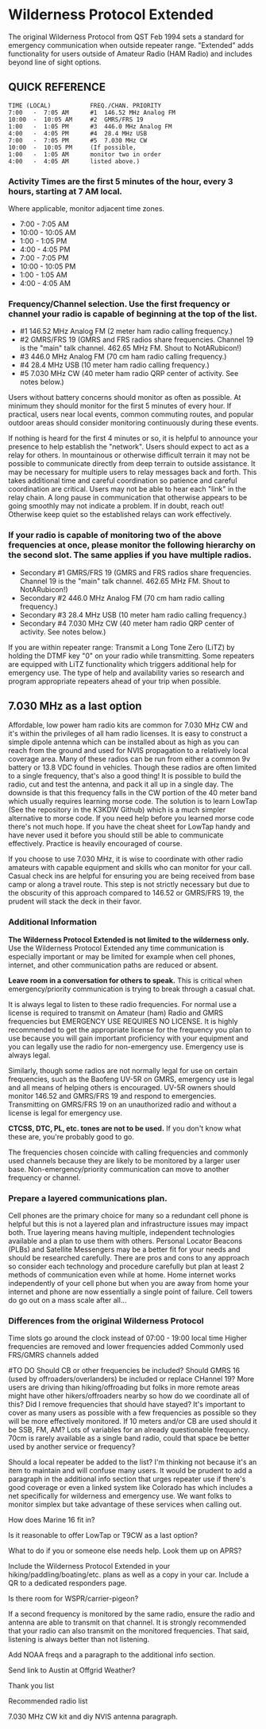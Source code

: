 # Wilderness Protocol Extended
The original Wilderness Protocol from QST Feb 1994 sets a standard for emergency communication when outside repeater range. "Extended" adds functionality for users outside of Amateur Radio (HAM Radio) and includes beyond line of sight options.

## QUICK REFERENCE

    TIME (LOCAL)           FREQ./CHAN. PRIORITY
    7:00   -  7:05 AM      #1  146.52 MHz Analog FM
    10:00  -  10:05 AM     #2  GMRS/FRS 19
    1:00   -  1:05 PM      #3  446.0 MHz Analog FM
    4:00   -  4:05 PM      #4  28.4 MHz USB
    7:00   -  7:05 PM      #5  7.030 MHz CW
    10:00  -  10:05 PM     (If possible,
    1:00   -  1:05 AM      monitor two in order
    4:00   -  4:05 AM      listed above.)
    

### Activity Times are the first 5 minutes of the hour, every 3 hours, starting at 7 AM local.
Where applicable, monitor adjacent time zones.

-  7:00   -  7:05 AM
-  10:00  -  10:05 AM
-  1:00   -  1:05 PM
-  4:00   -  4:05 PM
-  7:00   -  7:05 PM
-  10:00  -  10:05 PM
-  1:00   -  1:05 AM
-  4:00   -  4:05 AM

### Frequency/Channel selection. Use the first frequency or channel your radio is capable of beginning at the top of the list.
-  #1  146.52 MHz Analog FM  (2 meter ham radio calling frequency.)
-  #2  GMRS/FRS 19           (GMRS and FRS radios share frequencies. Channel 19 is the "main" talk channel. 462.65 MHz FM. Shout to NotARubicon!)
-  #3  446.0 MHz Analog FM   (70 cm ham radio calling frequency.)
-  #4  28.4 MHz USB          (10 meter ham radio calling frequency.)
-  #5  7.030 MHz CW          (40 meter ham radio QRP center of activity. See notes below.)

Users without battery concerns should monitor as often as possible. At minimum they should monitor for the first 5 minutes of every hour. If practical, users near local events, common commuting routes, and popular outdoor areas should consider monitoring continuously during these events.

If nothing is heard for the first 4 minutes or so, it is helpful to announce your presence to help establish the "network".
Users should expect to act as a relay for others. In mountainous or otherwise difficult terrain it may not be possible to communicate directly from deep terrain to outside assistance. It may be necessary for multiple users to relay messages back and forth. This takes additional time and careful coordination so patience and careful coordination are critical. Users may not be able to hear each "link" in the relay chain. A long pause in communication that otherwise appears to be going smoothly may not indicate a problem. If in doubt, reach out! Otherwise keep quiet so the established relays can work effectively.

### If your radio is capable of monitoring two of the above frequencies at once, please monitor the following hierarchy on the second slot. The same applies if you have multiple radios.
-  Secondary #1  GMRS/FRS 19           (GMRS and FRS radios share frequencies. Channel 19 is the "main" talk channel. 462.65 MHz FM. Shout to NotARubicon!)
-  Secondary #2  446.0 MHz Analog FM   (70 cm ham radio calling frequency.)
-  Secondary #3  28.4 MHz USB          (10 meter ham radio calling frequency.)
-  Secondary #4  7.030 MHz CW          (40 meter ham radio QRP center of activity. See notes below.)

If you are within repeater range: Transmit a Long Tone Zero (LiTZ) by holding the DTMF key "0" on your radio while transmitting. Some repeaters are equipped with LiTZ functionality which triggers additional help for emergency use. The type of help and availability varies so research and program appropriate repeaters ahead of your trip when possible.

## 7.030 MHz as a last option
Affordable, low power ham radio kits are common for 7.030 MHz CW and it's within the privileges of all ham radio licenses. It is easy to construct a simple dipole antenna which can be installed about as high as you can reach from the ground and used for NVIS propagation to a relatively local coverage area. Many of these radios can be run from either a common 9v battery or 13.8 VDC found in vehicles. Though these radios are often limited to a single frequency, that's also a good thing! It is possible to build the radio, cut and test the antenna, and pack it all up in a single day. The downside is that this frequency falls in the CW portion of the 40 meter band which usually requires learning morse code. The solution is to learn LowTap (See the repository in the K3KDW Github) which is a much simpler alternative to morse code. If you need help before you learned morse code there's not much hope. If you have the cheat sheet for LowTap handy and have never used it before you should still be able to communicate effectively. Practice is heavily encouraged of course.

If you choose to use 7.030 MHz, it is wise to coordinate with other radio amateurs with capable equipment and skills who can monitor for your call. Casual check ins are helpful for ensuring you are being received from base camp or along a travel route. This step is not strictly necessary but due to the obscurity of this approach compared to 146.52 or GMRS/FRS 19, the prudent will stack the deck in their favor.

### Additional Information
**The Wilderness Protocol Extended is not limited to the wilderness only.** Use the Wilderness Protocol Extended any time communication is especially important or may be limited for example when cell phones, internet, and other communication paths are reduced or absent.

**Leave room in a conversation for others to speak.** This is critical when emergency/priority communication is trying to break through a casual chat.

It is always legal to listen to these radio frequencies. For normal use a license is required to transmit on Amateur (ham) Radio and GMRS frequencies but EMERGENCY USE REQUIRES NO LICENSE. It is highly recommended to get the appropriate license for the frequency you plan to use because you will gain important proficiency with your equipment and you can legally use the radio for non-emergency use. Emergency use is always legal.

Similarly, though some radios are not normally legal for use on certain frequencies, such as the Baofeng UV-5R on GMRS, emergency use is legal and all means of helping others is encouraged. UV-5R owners should monitor 146.52 and GMRS/FRS 19 and respond to emergencies. Transmitting on GMRS/FRS 19 on an unauthorized radio and without a license is legal for emergency use.

**CTCSS, DTC, PL, etc. tones are not to be used.** If you don't know what these are, you're probably good to go.

The frequencies chosen coincide with calling frequencies and commonly used channels because they are likely to be monitored by a larger user base.
Non-emergency/priority communication can move to another frequency or channel.

### Prepare a layered communications plan.
Cell phones are the primary choice for many so a redundant cell phone is helpful but this is not a layered plan and infrastructure issues may impact both. True layering means having multiple, independent technologies available and a plan to use them with others. Personal Locator Beacons (PLBs) and Satellite Messengers may be a better fit for your needs and should be researched carefully. There are pros and cons to any approach so consider each technology and procedure carefully but plan at least 2 methods of communication even while at home. Home internet works independently of your cell phone but when you are away from home your internet and phone are now essentially a single point of failure. Cell towers do go out on a mass scale after all...

### Differences from the original Wilderness Protocol
Time slots go around the clock instead of 07:00 - 19:00 local time
Higher frequencies are removed and lower frequencies added
Commonly used FRS/GMRS channels added

#TO DO
Should CB or other frequencies be included? Should GMRS 16 (used by offroaders/overlanders) be included or replace CHannel 19? More users are driving than hiking/offroading but folks in more remote areas might have other hikers/offroaders nearby so how do we coordinate all of this? Did I remove frequencies that should have stayed? It's important to cover as many users as possible with a few frequencies as possible so they will be more effectively monitored. If 10 meters and/or CB are used should it be SSB, FM, AM? Lots of variables for an already questionable frequency. 70cm is rarely available as a single band radio, could that space be better used by another service or frequency?

Should a local repeater be added to the list? I'm thinking not because it's an item to maintain and will confuse many users. It would be prudent to add a paragraph in the additional info section that urges repeater use if there's good coverage or even a linked system like Colorado has which includes a net specifically for wilderness and emergency use. We want folks to monitor simplex but take advantage of these services when calling out.

How does Marine 16 fit in?

Is it reasonable to offer LowTap or T9CW as a last option?

What to do if you or someone else needs help.
  Look them up on APRS?
  
Include the Wilderness Protocol Extended in your hiking/paddling/boating/etc. plans as well as a copy in your car. Include a QR to a dedicated responders page.

Is there room for WSPR/carrier-pigeon?

If a second frequency is monitored by the same radio, ensure the radio and antenna are able to transmit on that channel. It is strongly recommended that your radio can also transmit on the monitored frequencies. That said, listening is always better than not listening.

Add NOAA freqs and a paragraph to the additional info section.

Send link to Austin at Offgrid Weather?

Thank you list

Recommended radio list

7.030 MHz CW kit and diy NVIS antenna paragraph.
